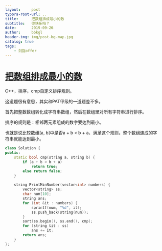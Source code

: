 ```yaml
---
layout:     post
typora-root-url: ..
title:      把数组排成最小的数
subtitle:   你快乐吗？
date:       2019-09-26
author:     bbkgl
header-img: img/post-bg-map.jpg
catalog: true
tags:
    - 剑指offer
---
```


# [把数组排成最小的数](https://www.nowcoder.com/practice/8fecd3f8ba334add803bf2a06af1b993?tpId=13&tqId=11185&tPage=2&rp=2&ru=/ta/coding-interviews&qru=/ta/coding-interviews/question-ranking )

C++，排序，cmp自定义排序规则。

这道题很有意思，其实和PAT甲级的一道题差不多。

首先把整数数组转化成字符串数组，然后在数组里对所有字符串进行排序。

排序的规则是：相邻两元素组成的数字要达到最小。

也就是说比较数组[a, b]中是否a + b < b + a，满足这个规则，整个数组连成的字符串就能达到最小。

```cpp
class Solution {
public:
    static bool cmp(string a, string b) {
        if (a + b < b + a)
            return true;
        else return false;
    }
    
    string PrintMinNumber(vector<int> numbers) {
        vector<string> ss;
        char num[10];
        string ans;
        for (int &it : numbers) {
            sprintf(num, "%d", it);
            ss.push_back(string(num));
        }
        sort(ss.begin(), ss.end(), cmp);
        for (string &it : ss)
            ans += it;
        return ans;
    }
};
```







